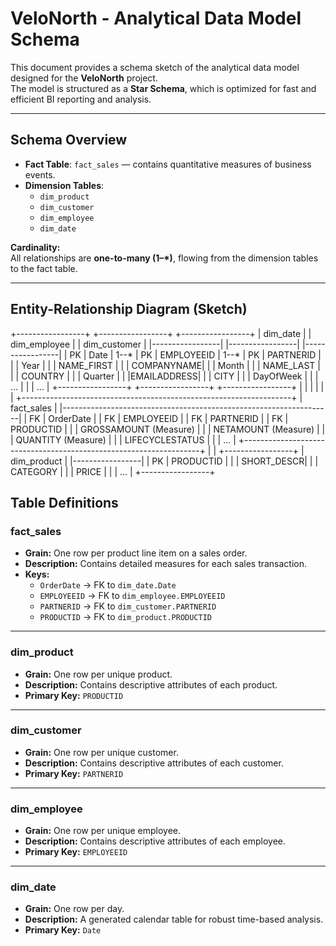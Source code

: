 # VeloNorth - Analytical Data Model Schema

This document provides a schema sketch of the analytical data model designed for the **VeloNorth** project.  
The model is structured as a **Star Schema**, which is optimized for fast and efficient BI reporting and analysis.

---

## Schema Overview
- **Fact Table**: `fact_sales` — contains quantitative measures of business events.  
- **Dimension Tables**:  
  - `dim_product`  
  - `dim_customer`  
  - `dim_employee`  
  - `dim_date`  

**Cardinality:**  
All relationships are **one-to-many (1–*)**, flowing from the dimension tables to the fact table.

---

## Entity-Relationship Diagram (Sketch)


+-----------------+      +-----------------+      +-----------------+
|   dim_date      |      |  dim_employee   |      |  dim_customer   |
|-----------------|      |-----------------|      |-----------------|
| PK | Date       | 1--* | PK | EMPLOYEEID | 1--* | PK | PARTNERID  |
|    | Year       |      |    | NAME_FIRST |      |    | COMPANYNAME|
|    | Month      |      |    | NAME_LAST  |      |    | COUNTRY    |
|    | Quarter    |      |    |EMAILADDRESS|      |    | CITY       |
|    | DayOfWeek  |      |    | ...        |      |    | ...        |
+-----------------+      +-----------------+      +-----------------+
        |                      |                      |
        |                      |                      |
+-------------------------------------------------------------------+
|                            fact_sales                             |
|-------------------------------------------------------------------|
| FK | OrderDate                                                    |
| FK | EMPLOYEEID                                                   |
| FK | PARTNERID                                                    |
| FK | PRODUCTID                                                    |
|    | GROSSAMOUNT (Measure)                                        |
|    | NETAMOUNT (Measure)                                          |
|    | QUANTITY (Measure)                                           |
|    | LIFECYCLESTATUS                                              |
|    | ...                                                          |
+-------------------------------------------------------------------+
                               |
                               |
                      +-----------------+
                      |   dim_product   |
                      |-----------------|
                      | PK | PRODUCTID  |
                      |    | SHORT_DESCR|
                      |    | CATEGORY   |
                      |    | PRICE      |
                      |    | ...        |
                      +-----------------+


## Table Definitions

### fact_sales
- **Grain:** One row per product line item on a sales order.  
- **Description:** Contains detailed measures for each sales transaction.  
- **Keys:**  
  - `OrderDate` → FK to `dim_date.Date`  
  - `EMPLOYEEID` → FK to `dim_employee.EMPLOYEEID`  
  - `PARTNERID` → FK to `dim_customer.PARTNERID`  
  - `PRODUCTID` → FK to `dim_product.PRODUCTID`  

---

### dim_product
- **Grain:** One row per unique product.  
- **Description:** Contains descriptive attributes of each product.  
- **Primary Key:** `PRODUCTID`  

---

### dim_customer
- **Grain:** One row per unique customer.  
- **Description:** Contains descriptive attributes of each customer.  
- **Primary Key:** `PARTNERID`  

---

### dim_employee
- **Grain:** One row per unique employee.  
- **Description:** Contains descriptive attributes of each employee.  
- **Primary Key:** `EMPLOYEEID`  

---

### dim_date
- **Grain:** One row per day.  
- **Description:** A generated calendar table for robust time-based analysis.  
- **Primary Key:** `Date`  